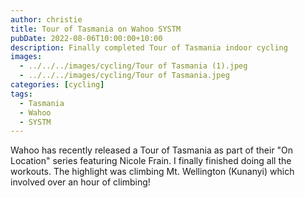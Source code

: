 ```yaml
---
author: christie
title: Tour of Tasmania on Wahoo SYSTM
pubDate: 2022-08-06T10:00:00+10:00
description: Finally completed Tour of Tasmania indoor cycling
images:
  - ../../../images/cycling/Tour of Tasmania (1).jpeg
  - ../../../images/cycling/Tour of Tasmania.jpeg
categories: [cycling]
tags:
  - Tasmania
  - Wahoo
  - SYSTM
---
```


Wahoo has recently released a Tour of Tasmania as part of their "On Location"
series featuring Nicole Frain. I finally finished doing all the workouts. The
highlight was climbing Mt. Wellington (Kunanyi) which involved over an hour
of climbing!
